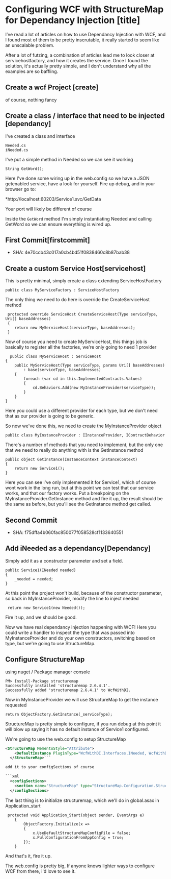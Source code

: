 # Configuring WCF with StructureMap for Dependancy Injection [title]

I’ve read a lot of articles on how to use Dependancy Injection with WCF, and I found most of them to be pretty inscrutable, it really started to seem like an unscalable problem.

After a lot of futzing, a combination of articles lead me to look closer at servicehostfactory, and how it creates the service. Once I found the solution, it's actually pretty simple, and I don't understand why all the examples are so baffling.

## Create a wcf Project [create]
of course, nothing fancy

## Create a class / interface that need to be injected [dependancy]

I've created a class and interface
    
	Needed.cs
	iNeeded.cs

I've put a simple method in Needed so we can see it working

	String GetWord();

Here I've done some wiring up in the web.config so we have a JSON getenabled service, have a look for yourself. Fire up debug, and in your browser go to:

*http://localhost:60203/Service1.svc/GetData

Your port will likely be different of course

Inside the ```GetWord``` method I'm simply instantiating Needed and calling GetWord so we can ensure everything is wired up.

## First Commit[firstcommit]

* SHA: 4e70ccb43c017a0cb4bd51f0838460c8b87bab38

## Create a custom Service Host[servicehost]

This is pretty minimal, simply create a class extending ServiceHostFactory

    public class MyServiceFactory : ServiceHostFactory

The only thing we need to do here is override the CreateServiceHost method

     protected override ServiceHost CreateServiceHost(Type serviceType, Uri[] baseAddresses)
     {
        return new MyServiceHost(serviceType, baseAddresses);
     }

Now of course you need to create MyServiceHost, this things job is basically to register all the factories, we're only going to need 1 provider

      public class MyServiceHost : ServiceHost
    {
        public MyServiceHost(Type serviceType, params Uri[] baseAddresses)
            : base(serviceType, baseAddresses)
        {
            foreach (var cd in this.ImplementedContracts.Values)
            {
                cd.Behaviors.Add(new MyInstanceProvider(serviceType));
            }
        }
    }

Here you could use a different provider for each type, but we don't need that as our provider is going to be generic.

So now we've done this, we need to create the MyInstanceProvider object

    public class MyInstanceProvider : IInstanceProvider, IContractBehavior

There's a number of methods that you need to implement, but the only one that we need to really do anything with is the GetInstance method

    public object GetInstance(InstanceContext instanceContext)
    {
        return new Service1();
    }

Here you can see I've only implemented it for Service1, which of course wont work in the long run, but at this point we can test that our service works, and that our factory works. Put a breakpoing on the MyInstanceProvider.GetInstance method and fire it up, the result should be the same as before, but you'll see the GetInstance method get called.

## Second Commit
* SHA: f75dffa4b060fac850077f058528cf1133640551

## Add iNeeded as a dependancy[Dependancy]

Simply add it as a constructor parameter and set a field. 

    public Service1(INeeded needed)
    {
        _needed = needed;
    }
At this point the project won't build, because of the constructor parameter, so back in MyInstanceProvider, modify the line to inject needed

     return new Service1(new Needed());

Fire it up, and we should be good.

Now we have real dependancy injection happening with WCF! Here you could write a handler to inspect the type that was passed into MyInstanceProvider and do your own constructors, switching based on type, but we're going to use StructureMap.

## Configure StructureMap
using nuget / Package manager console
   
    
    PM> Install-Package structuremap
    Successfully installed 'structuremap 2.6.4.1'.
    Successfully added 'structuremap 2.6.4.1' to WcfWithDI.
   
Now in MyInstanceProvider we will use StructureMap to get the instance requested

    return ObjectFactory.GetInstance(_serviceType); 

StructureMap is pretty simple to configure, if you run debug at this point it will blow up saying it has no default instance of Service1 configured.

We're going to use the web.config to setup StructureMap
 
```xml
<StructureMap MementoStyle="Attribute">
    <DefaultInstance PluginType="WcfWithDI.Interfaces.INeeded, WcfWithDI" PluggedType="WcfWithDI.Library.Needed, WcfWithDI"/>
  </StructureMap>```

add it to your configSections of course

```xml
  <configSections>
    <section name="StructureMap" type="StructureMap.Configuration.StructureMapConfigurationSection, StructureMap"/>
  </configSections>
```

The last thing is to initialize structuremap, which we'll do in global.asax in Application_start

     protected void Application_Start(object sender, EventArgs e)
        {
            ObjectFactory.Initialize(x =>
            {
                x.UseDefaultStructureMapConfigFile = false;
                x.PullConfigurationFromAppConfig = true;
            });
        }

And that's it, fire it up.

The web.config is pretty big, If anyone knows lighter ways to configure WCF from there, i'd love to see it.
